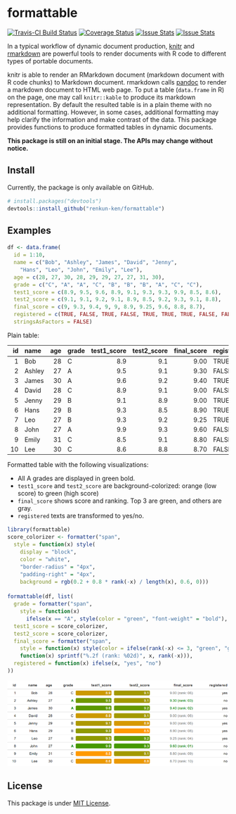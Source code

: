# formattable

[![Travis-CI Build Status](https://travis-ci.org/renkun-ken/formattable.png?branch=master)](https://travis-ci.org/renkun-ken/formattable) [![Coverage Status](https://coveralls.io/repos/renkun-ken/formattable/badge.svg)](https://coveralls.io/r/renkun-ken/formattable) [![Issue Stats](http://issuestats.com/github/renkun-ken/formattable/badge/issue?style=flat)](http://issuestats.com/github/renkun-ken/formattable) [![Issue Stats](http://issuestats.com/github/renkun-ken/formattable/badge/pr?style=flat)](http://issuestats.com/github/renkun-ken/formattable)

In a typical workflow of dynamic document production, [knitr](https://github.com/yihui/knitr) and [rmarkdown](http://rmarkdown.rstudio.com/) are powerful tools to render documents with R code to different types of portable documents.

knitr is able to render an RMarkdown document (markdown document with R code chunks) to Markdown document. rmarkdown calls [pandoc](http://johnmacfarlane.net/pandoc) to render a markdown document to HTML web page. To put a table (`data.frame` in R) on the page, one may call `knitr::kable` to produce its markdown representation. By default the resulted table is in a plain theme with no additional formatting. However, in some cases, additional formatting may help clarify the information and make contrast of the data. This package provides functions to produce formatted tables in dynamic documents.

**This package is still on an initial stage. The APIs may change without notice.**

## Install

Currently, the package is only available on GitHub.

```r
# install.packages("devtools")
devtools::install_github("renkun-ken/formattable")
```

## Examples


```r
df <- data.frame(
  id = 1:10,
  name = c("Bob", "Ashley", "James", "David", "Jenny", 
    "Hans", "Leo", "John", "Emily", "Lee"), 
  age = c(28, 27, 30, 28, 29, 29, 27, 27, 31, 30),
  grade = c("C", "A", "A", "C", "B", "B", "B", "A", "C", "C"),
  test1_score = c(8.9, 9.5, 9.6, 8.9, 9.1, 9.3, 9.3, 9.9, 8.5, 8.6),
  test2_score = c(9.1, 9.1, 9.2, 9.1, 8.9, 8.5, 9.2, 9.3, 9.1, 8.8),
  final_score = c(9, 9.3, 9.4, 9, 9, 8.9, 9.25, 9.6, 8.8, 8.7),
  registered = c(TRUE, FALSE, TRUE, FALSE, TRUE, TRUE, TRUE, FALSE, FALSE, FALSE),
  stringsAsFactors = FALSE)
```

Plain table:


| id|name   | age|grade | test1_score| test2_score| final_score|registered |
|--:|:------|---:|:-----|-----------:|-----------:|-----------:|:----------|
|  1|Bob    |  28|C     |         8.9|         9.1|        9.00| TRUE      |
|  2|Ashley |  27|A     |         9.5|         9.1|        9.30|FALSE      |
|  3|James  |  30|A     |         9.6|         9.2|        9.40| TRUE      |
|  4|David  |  28|C     |         8.9|         9.1|        9.00|FALSE      |
|  5|Jenny  |  29|B     |         9.1|         8.9|        9.00| TRUE      |
|  6|Hans   |  29|B     |         9.3|         8.5|        8.90| TRUE      |
|  7|Leo    |  27|B     |         9.3|         9.2|        9.25| TRUE      |
|  8|John   |  27|A     |         9.9|         9.3|        9.60|FALSE      |
|  9|Emily  |  31|C     |         8.5|         9.1|        8.80|FALSE      |
| 10|Lee    |  30|C     |         8.6|         8.8|        8.70|FALSE      |

Formatted table with the following visualizations:

* All A grades are displayed in green bold.
* `test1_score` and `test2_score` are background-colorized: orange (low score) to green (high score)
* `final_score` shows score and ranking. Top 3 are green, and others are gray.
* `registered` texts are transformed to yes/no.


```r
library(formattable)
score_colorizer <- formatter("span", 
  style = function(x) style(
    display = "block", 
    color = "white", 
    "border-radius" = "4px",
    "padding-right" = "4px",
    background = rgb(0.2 + 0.8 * rank(-x) / length(x), 0.6, 0)))

formattable(df, list(
  grade = formatter("span",
    style = function(x) 
      ifelse(x == "A", style(color = "green", "font-weight" = "bold"), NA)),
  test1_score = score_colorizer,
  test2_score = score_colorizer,
  final_score = formatter("span",
    style = function(x) style(color = ifelse(rank(-x) <= 3, "green", "gray")),
    function(x) sprintf("%.2f (rank: %02d)", x, rank(-x))),
  registered = function(x) ifelse(x, "yes", "no")
))
```

![formattable](./formattable.png?raw=true)

## License

This package is under [MIT License](http://opensource.org/licenses/MIT).
